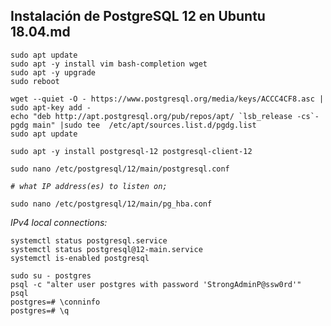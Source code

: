 ## Instalación de PostgreSQL 12 en Ubuntu 18.04.md

```
sudo apt update
sudo apt -y install vim bash-completion wget
sudo apt -y upgrade
sudo reboot
```
```
wget --quiet -O - https://www.postgresql.org/media/keys/ACCC4CF8.asc | sudo apt-key add -
echo "deb http://apt.postgresql.org/pub/repos/apt/ `lsb_release -cs`-pgdg main" |sudo tee  /etc/apt/sources.list.d/pgdg.list
sudo apt update
```
```
sudo apt -y install postgresql-12 postgresql-client-12
``` 
```
sudo nano /etc/postgresql/12/main/postgresql.conf
```
*`# what IP address(es) to listen on;`* 
```
sudo nano /etc/postgresql/12/main/pg_hba.conf
```
*IPv4 local connections:* 
```
systemctl status postgresql.service
systemctl status postgresql@12-main.service
systemctl is-enabled postgresql
```
```
sudo su - postgres
psql -c "alter user postgres with password 'StrongAdminP@ssw0rd'"
psql
postgres=# \conninfo
postgres=# \q
```
